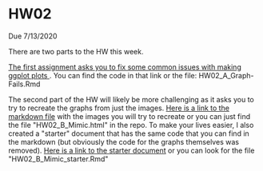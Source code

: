 # HW02
Due 7/13/2020

There are two parts to the HW this week. 

[The first assignment asks you to fix some common issues with making ggplot plots ](HW02_A_Graph-Fails.Rmd). You can find the code in that link or the file: HW02_A_Graph-Fails.Rmd

The second part of the HW will likely be more challenging as it asks you to try to recreate the graphs from just the images. [Here is a link to the markdown file](HW02_B_Mimic.html) with the images you will try to recreate or you can just find the file "HW02_B_Mimic.html" in the repo. To make your lives easier, I also created a "starter" document that has the same code that you can find in the markdown (but obviously the code for the graphs themselves was removed). [Here is a link to the starter document](HW02_B_Mimic_starter.Rmd) or you can look for the file "HW02_B_Mimic_starter.Rmd" 

